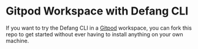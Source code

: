 # Gitpod Workspace with Defang CLI

If you want to try the Defang CLI in a [Gitpod](https://gitpod.io/) workspace, you can fork this repo to get started without ever having to install anything on your own machine.